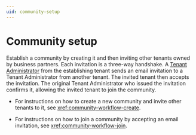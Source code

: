 ```yaml
---
uid: community-setup
---
```


# Community setup

Establish a community by creating it and then inviting other tenants owned by business partners. Each invitation is a three-way handshake. A [Tenant Administrator](xref:ccRoles#tenant-roles) from the establishing tenant sends an email invitation to a Tenant Administrator from another tenant. The invited tenant then accepts the invitation. The original Tenant Administrator who issued the invitation confirms it, allowing the invited tenant to join the community. 

* For instructions on how to create a new community and invite other tenants to it, see <xref:community-workflow-create>.

* For instructions on how to join a community by accepting an email invitation, see <xref:community-workflow-join>.
